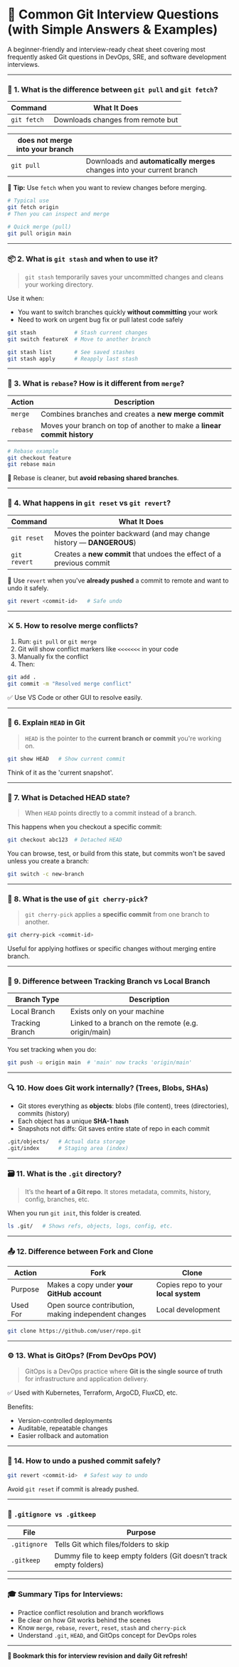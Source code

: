 # 🎯 Common Git Interview Questions (with Simple Answers & Examples)

A beginner-friendly and interview-ready cheat sheet covering most frequently asked Git questions in DevOps, SRE, and software development interviews.

---

### 🔄 1. What is the difference between `git pull` and `git fetch`?

| Command     | What It Does                       |
| ----------- | ---------------------------------- |
| `git fetch` | Downloads changes from remote but  |

| **does not merge** into your branch |                                                                         |
| ----------------------------------- | ----------------------------------------------------------------------- |
| `git pull`                          | Downloads and **automatically merges** changes into your current branch |

🧠 **Tip:** Use `fetch` when you want to review changes before merging.

```bash
# Typical use
git fetch origin
# Then you can inspect and merge

# Quick merge (pull)
git pull origin main
```

---

### 📦 2. What is `git stash` and when to use it?

> `git stash` temporarily saves your uncommitted changes and cleans your working directory.

Use it when:

- You want to switch branches quickly **without committing** your work
- Need to work on urgent bug fix or pull latest code safely

```bash
git stash            # Stash current changes
git switch featureX  # Move to another branch

git stash list       # See saved stashes
git stash apply      # Reapply last stash
```

---

### 🔁 3. What is `rebase`? How is it different from `merge`?

| Action   | Description                                                             |
| -------- | ----------------------------------------------------------------------- |
| `merge`  | Combines branches and creates a **new merge commit**                    |
| `rebase` | Moves your branch on top of another to make a **linear commit history** |

```bash
# Rebase example
git checkout feature
git rebase main
```

🧠 Rebase is cleaner, but **avoid rebasing shared branches**.

---

### 🚨 4. What happens in `git reset` vs `git revert`?

| Command      | What It Does                                                         |
| ------------ | -------------------------------------------------------------------- |
| `git reset`  | Moves the pointer backward (and may change history — **DANGEROUS**)  |
| `git revert` | Creates a **new commit** that undoes the effect of a previous commit |

🧠 Use `revert` when you've **already pushed** a commit to remote and want to undo it safely.

```bash
git revert <commit-id>   # Safe undo
```

---

### ⚔️ 5. How to resolve merge conflicts?

1. Run: `git pull` or `git merge`
2. Git will show conflict markers like `<<<<<<<` in your code
3. Manually fix the conflict
4. Then:

```bash
git add .
git commit -m "Resolved merge conflict"
```

✅ Use VS Code or other GUI to resolve easily.

---

### 🧠 6. Explain `HEAD` in Git

> `HEAD` is the pointer to the **current branch or commit** you're working on.

```bash
git show HEAD   # Show current commit
```

Think of it as the 'current snapshot'.

---

### 🚫 7. What is Detached HEAD state?

> When `HEAD` points directly to a commit instead of a branch.

This happens when you checkout a specific commit:

```bash
git checkout abc123  # Detached HEAD
```

You can browse, test, or build from this state, but commits won't be saved unless you create a branch:

```bash
git switch -c new-branch
```

---

### 🍒 8. What is the use of `git cherry-pick`?

> `git cherry-pick` applies a **specific commit** from one branch to another.

```bash
git cherry-pick <commit-id>
```

Useful for applying hotfixes or specific changes without merging entire branch.

---

### 🌿 9. Difference between Tracking Branch vs Local Branch

| Branch Type     | Description                                         |
| --------------- | --------------------------------------------------- |
| Local Branch    | Exists only on your machine                         |
| Tracking Branch | Linked to a branch on the remote (e.g. origin/main) |

You set tracking when you do:

```bash
git push -u origin main  # 'main' now tracks 'origin/main'
```

---

### 🔍 10. How does Git work internally? (Trees, Blobs, SHAs)

- Git stores everything as **objects**: blobs (file content), trees (directories), commits (history)
- Each object has a unique **SHA-1 hash**
- Snapshots not diffs: Git saves entire state of repo in each commit

```bash
.git/objects/   # Actual data storage
.git/index      # Staging area (index)
```

---

### 🗃️ 11. What is the `.git` directory?

> It’s the **heart of a Git repo**. It stores metadata, commits, history, config, branches, etc.

When you run `git init`, this folder is created.

```bash
ls .git/   # Shows refs, objects, logs, config, etc.
```

---

### 📤 12. Difference between Fork and Clone

| Action   | Fork                                                 | Clone                                |
| -------- | ---------------------------------------------------- | ------------------------------------ |
| Purpose  | Makes a copy under **your GitHub account**           | Copies repo to your **local system** |
| Used For | Open source contribution, making independent changes | Local development                    |

```bash
git clone https://github.com/user/repo.git
```

---

### ⚙️ 13. What is GitOps? (From DevOps POV)

> GitOps is a DevOps practice where **Git is the single source of truth** for infrastructure and application delivery.

✅ Used with Kubernetes, Terraform, ArgoCD, FluxCD, etc.

Benefits:

- Version-controlled deployments
- Auditable, repeatable changes
- Easier rollback and automation

---

### 📝 14. How to undo a pushed commit safely?

```bash
git revert <commit-id>  # Safest way to undo
```

Avoid `git reset` if commit is already pushed.

---

### 📁 `.gitignore vs .gitkeep`

| File         | Purpose                                                            |
| ------------ | ------------------------------------------------------------------ |
| `.gitignore` | Tells Git which files/folders to skip                              |
| `.gitkeep`   | Dummy file to keep empty folders (Git doesn’t track empty folders) |

---

### 🎓 Summary Tips for Interviews:

- Practice conflict resolution and branch workflows
- Be clear on how Git works behind the scenes
- Know `merge`, `rebase`, `revert`, `reset`, `stash` and `cherry-pick`
- Understand `.git`, `HEAD`, and GitOps concept for DevOps roles

---

**🧠 Bookmark this for interview revision and daily Git refresh!**

